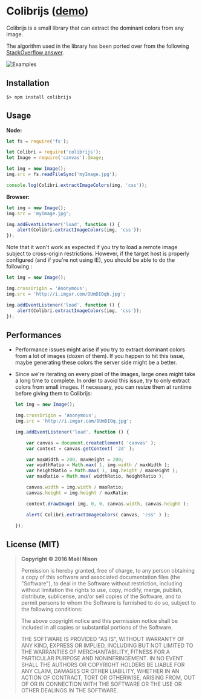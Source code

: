 # Colibrijs ([demo](http://arcanis.github.io/colibrijs/demo/))

Colibrijs is a small library that can extract the dominant colors from any image.

The algorithm used in the library has been ported over from the following [StackOverflow answer](http://stackoverflow.com/questions/13637892/how-does-the-algorithm-to-color-the-song-list-in-itunes-11-work#answer-13675803).

![Examples](http://i.imgur.com/YPxA3.png)

## Installation

```
$> npm install colibrijs
```

## Usage

**Node:**

```js
let fs = require('fs');

let Colibri = require('colibrijs');
let Image = require('canvas').Image;

let img = new Image();
img.src = fs.readFileSync('myImage.jpg');

console.log(Colibri.extractImageColors(img, 'css'));
```

**Browser:**

```js
let img = new Image();
img.src = 'myImage.jpg';

img.addEventListener('load', function () {
    alert(Colibri.extractImageColors(img, 'css'));
});
```

Note that it won't work as expected if you try to load a remote image subject to cross-origin restrictions. However, if the target host is properly configured (and if you're not using IE), you should be able to do the following :

```js
let img = new Image();

img.crossOrigin = 'Anonymous';
img.src = 'http://i.imgur.com/OUmDIOqb.jpg';

img.addEventListener('load', function () {
    alert(Colibri.extractImageColors(img, 'css'));
});
```

## Performances

  - Performance issues might arise if you try to extract dominant colors from a lot of images (dozen of them). If you happen to hit this issue, maybe generating these colors the server side might be a better.

  - Since we're iterating on every pixel of the images, large ones might take a long time to complete. In order to avoid this issue, try to only extract colors from small images. If necessary, you can resize them at runtime before giving them to Colibrijs:

    ```js
    let img = new Image();

    img.crossOrigin = 'Anonymous';
    img.src = 'http://i.imgur.com/OUmDIOq.jpg';

    img.addEventListener('load', function () {

        var canvas = document.createElement( 'canvas' );
        var context = canvas.getContext( '2d' );

        var maxWidth = 200, maxHeight = 200;
        var widthRatio = Math.max( 1, img.width / maxWidth );
        var heightRatio = Math.max( 1, img.height / maxHeight );
        var maxRatio = Math.max( widthRatio, heightRatio );

        canvas.width = img.width / maxRatio;
        canvas.height = img.height / maxRatio;

        context.drawImage( img, 0, 0, canvas.width, canvas.height );

        alert( Colibri.extractImageColors( canvas, 'css' ) );

    });
    ```

## License (MIT)

> **Copyright © 2016 Maël Nison**
>
> Permission is hereby granted, free of charge, to any person obtaining a copy of this software and associated documentation files (the "Software"), to deal in the Software without restriction, including without limitation the rights to use, copy, modify, merge, publish, distribute, sublicense, and/or sell copies of the Software, and to permit persons to whom the Software is furnished to do so, subject to the following conditions:
>
> The above copyright notice and this permission notice shall be included in all copies or substantial portions of the Software.
>
> THE SOFTWARE IS PROVIDED "AS IS", WITHOUT WARRANTY OF ANY KIND, EXPRESS OR IMPLIED, INCLUDING BUT NOT LIMITED TO THE WARRANTIES OF MERCHANTABILITY, FITNESS FOR A PARTICULAR PURPOSE AND NONINFRINGEMENT. IN NO EVENT SHALL THE AUTHORS OR COPYRIGHT HOLDERS BE LIABLE FOR ANY CLAIM, DAMAGES OR OTHER LIABILITY, WHETHER IN AN ACTION OF CONTRACT, TORT OR OTHERWISE, ARISING FROM, OUT OF OR IN CONNECTION WITH THE SOFTWARE OR THE USE OR OTHER DEALINGS IN THE SOFTWARE.
